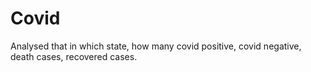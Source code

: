 # Covid
Analysed that in which state, how many covid positive, covid negative, death cases, recovered cases.
